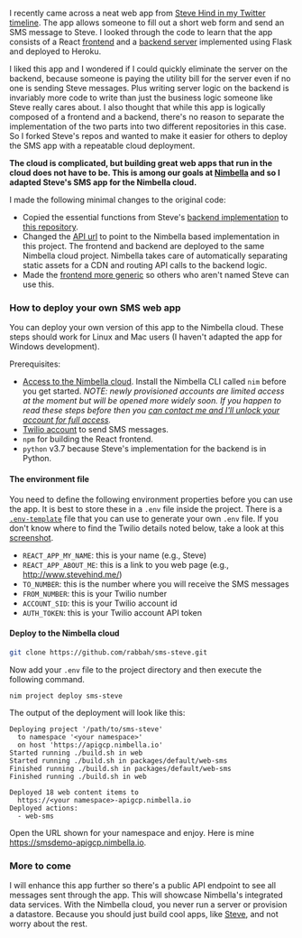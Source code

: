 I recently came across a neat web app from [Steve Hind in my Twitter timeline](https://twitter.com/stevehind/status/1219848287613669377?s=20).
The app allows someone to fill out a short web form and send an SMS message to Steve.
I looked through the code to learn that the app consists of a React
[frontend](https://github.com/stevehind/sms-steve) and a [backend
server](https://github.com/stevehind/sms-steve-server)
implemented using Flask and deployed to Heroku.

<!--p align="c">
  <a href="https://twitter.com/stevehind/status/1219848287613669377?s=20">
    <img src="./docs/sms-steve-twitter.png" width="35%">
  </a>
</p-->

I liked this app and I wondered if I could quickly eliminate the
server on the backend, because someone is paying the utility bill for
the server even if no one is sending Steve messages. Plus writing
server logic on the backend is invariably more code to write than just the
business logic someone like Steve really cares about. I also thought
that while this app is logically composed of a frontend and a backend,
there's no reason to separate the implementation of the two parts into
two different repositories in this case. So I forked Steve's repos and
wanted to make it easier for others to deploy the SMS app with a
repeatable cloud deployment.

**The cloud is complicated, but building great web apps that run in the
cloud does not have to be. This is among our goals at
[Nimbella](https://nimbella.com) and so I adapted Steve's SMS app for the
Nimbella cloud.**

I made the following minimal changes to the original code:
- Copied the essential functions from Steve's [backend implementation](https://github.com/stevehind/sms-steve-server) to [this repository](./packages/default/web-sms).
- Changed the [API url](https://github.com/rabbah/sms-steve/blob/b3a8c9d3689b2eef98c84c42c2446ead2b06ce2e/src/api.js#L3) to point to the Nimbella based implementation in this project. The frontend and backend are deployed to the same Nimbella cloud project. Nimbella takes care of automatically separating static assets for a CDN and routing API calls to the backend logic.
- Made the [frontend more generic](https://github.com/rabbah/sms-steve/commit/f748db79401bdd2b2dec3acf422ba9d6bad17b1f) so others who aren't named Steve can use this.

### How to deploy your own SMS web app

You can deploy your own version of this app to the Nimbella cloud.
These steps should work for Linux and Mac users (I haven't adapted the app for Windows development).

Prerequisites:
- [Access to the Nimbella cloud](https://nimbella-apigcp.nimbella.io). Install the Nimbella CLI called `nim` before you get started.
  _NOTE: newly provisioned accounts are limited access at the moment but will be opened more widely soon. If you happen to read these steps before then you <a href="mailto:rr@nimbella.com">can contact me and I'll unlock your account for full access</a>._
- [Twilio account](https://twilio.com) to send SMS messages.
- `npm` for building the React frontend.
- `python` v3.7 because Steve's implementation for the backend is in Python.

#### The environment file

You need to define the following environment properties before you can use the app. It is best to store these in a `.env` file inside the project.
There is a [`.env-template`](.env-template) file that you can use to generate your own `.env` file.
If you don't know where to find the Twilio details noted below, take a look at this [screenshot](docs/twilio-dash.png).

- `REACT_APP_MY_NAME`: this is your name (e.g., Steve)
- `REACT_APP_ABOUT_ME`: this is a link to you web page (e.g., http://www.stevehind.me/)
- `TO_NUMBER`: this is the number where you will receive the SMS messages
- `FROM_NUMBER`: this is your Twilio number
- `ACCOUNT_SID`: this is your Twilio account id
- `AUTH_TOKEN`: this is your Twilio account API token

#### Deploy to the Nimbella cloud

```bash
git clone https://github.com/rabbah/sms-steve.git
```
Now add your `.env` file to the project directory and then execute the following command.
```
nim project deploy sms-steve
```

The output of the deployment will look like this:
```
Deploying project '/path/to/sms-steve'
  to namespace '<your namespace>'
  on host 'https://apigcp.nimbella.io'
Started running ./build.sh in web
Started running ./build.sh in packages/default/web-sms
Finished running ./build.sh in packages/default/web-sms
Finished running ./build.sh in web

Deployed 18 web content items to
  https://<your namespace>-apigcp.nimbella.io
Deployed actions:
  - web-sms
```

Open the URL shown for your namespace and enjoy.
Here is mine https://smsdemo-apigcp.nimbella.io.

### More to come

I will enhance this app further so there's a public API endpoint to
see all messages sent through the app. This will showcase Nimbella's
integrated data services. With the Nimbella cloud, you never run a
server or provision a datastore. Because you should just build cool
apps, like [Steve](http://www.stevehind.me/), and not worry about the rest.
